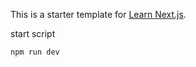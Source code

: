 This is a starter template for [Learn Next.js](https://nextjs.org/learn).

start script 
``` bash
npm run dev
```

